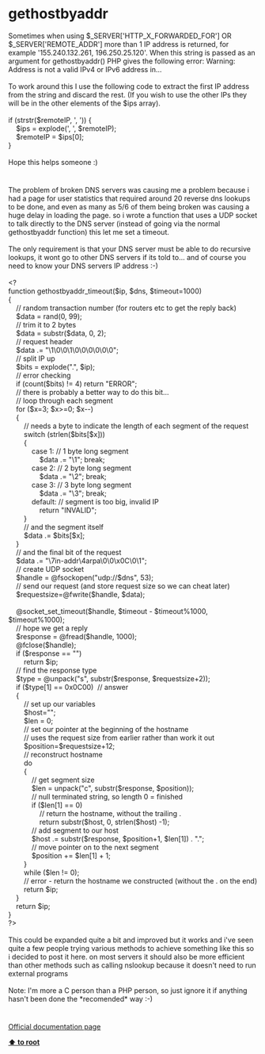 # gethostbyaddr




<div class="phpcode"><span class="html">
Sometimes when using $_SERVER[&apos;HTTP_X_FORWARDED_FOR&apos;] OR $_SERVER[&apos;REMOTE_ADDR&apos;] more than 1 IP address is returned, for example &apos;155.240.132.261, 196.250.25.120&apos;. When this string is passed as an argument for gethostbyaddr() PHP gives the following error: Warning: Address is not a valid IPv4 or IPv6 address in... <br><br>To work around this I use the following code to extract the first IP address from the string and discard the rest. (If you wish to use the other IPs they will be in the other elements of the $ips array).<br><br>if (strstr($remoteIP, &apos;, &apos;)) {<br>&#xA0; &#xA0; $ips = explode(&apos;, &apos;, $remoteIP);<br>&#xA0; &#xA0; $remoteIP = $ips[0];<br>}<br><br>Hope this helps someone :)</span>
</div>
  

#


<div class="phpcode"><span class="html">
The problem of broken DNS servers was causing me a problem because i had a page for user statistics that required around 20 reverse dns lookups to be done, and even as many as 5/6 of them being broken was causing a huge delay in loading the page. so i wrote a function that uses a UDP socket to talk directly to the DNS server (instead of going via the normal gethostbyaddr function) this let me set a timeout.<br><br>The only requirement is that your DNS server must be able to do recursive lookups, it wont go to other DNS servers if its told to... and of course you need to know your DNS servers IP address :-)<br><br>&lt;?<br>function gethostbyaddr_timeout($ip, $dns, $timeout=1000)<br>{<br>&#xA0; &#xA0; // random transaction number (for routers etc to get the reply back)<br>&#xA0; &#xA0; $data = rand(0, 99);<br>&#xA0; &#xA0; // trim it to 2 bytes<br>&#xA0; &#xA0; $data = substr($data, 0, 2);<br>&#xA0; &#xA0; // request header<br>&#xA0; &#xA0; $data .= &quot;\1\0\0\1\0\0\0\0\0\0&quot;;<br>&#xA0; &#xA0; // split IP up<br>&#xA0; &#xA0; $bits = explode(&quot;.&quot;, $ip);<br>&#xA0; &#xA0; // error checking<br>&#xA0; &#xA0; if (count($bits) != 4) return &quot;ERROR&quot;;<br>&#xA0; &#xA0; // there is probably a better way to do this bit...<br>&#xA0; &#xA0; // loop through each segment<br>&#xA0; &#xA0; for ($x=3; $x&gt;=0; $x--)<br>&#xA0; &#xA0; {<br>&#xA0; &#xA0; &#xA0; &#xA0; // needs a byte to indicate the length of each segment of the request<br>&#xA0; &#xA0; &#xA0; &#xA0; switch (strlen($bits[$x]))<br>&#xA0; &#xA0; &#xA0; &#xA0; {<br>&#xA0; &#xA0; &#xA0; &#xA0; &#xA0; &#xA0; case 1: // 1 byte long segment<br>&#xA0; &#xA0; &#xA0; &#xA0; &#xA0; &#xA0; &#xA0; &#xA0; $data .= &quot;\1&quot;; break;<br>&#xA0; &#xA0; &#xA0; &#xA0; &#xA0; &#xA0; case 2: // 2 byte long segment<br>&#xA0; &#xA0; &#xA0; &#xA0; &#xA0; &#xA0; &#xA0; &#xA0; $data .= &quot;\2&quot;; break;<br>&#xA0; &#xA0; &#xA0; &#xA0; &#xA0; &#xA0; case 3: // 3 byte long segment<br>&#xA0; &#xA0; &#xA0; &#xA0; &#xA0; &#xA0; &#xA0; &#xA0; $data .= &quot;\3&quot;; break;<br>&#xA0; &#xA0; &#xA0; &#xA0; &#xA0; &#xA0; default: // segment is too big, invalid IP<br>&#xA0; &#xA0; &#xA0; &#xA0; &#xA0; &#xA0; &#xA0; &#xA0; return &quot;INVALID&quot;;<br>&#xA0; &#xA0; &#xA0; &#xA0; }<br>&#xA0; &#xA0; &#xA0; &#xA0; // and the segment itself<br>&#xA0; &#xA0; &#xA0; &#xA0; $data .= $bits[$x];<br>&#xA0; &#xA0; }<br>&#xA0; &#xA0; // and the final bit of the request<br>&#xA0; &#xA0; $data .= &quot;\7in-addr\4arpa\0\0\x0C\0\1&quot;;<br>&#xA0; &#xA0; // create UDP socket<br>&#xA0; &#xA0; $handle = @fsockopen(&quot;udp://$dns&quot;, 53);<br>&#xA0; &#xA0; // send our request (and store request size so we can cheat later)<br>&#xA0; &#xA0; $requestsize=@fwrite($handle, $data);<br><br>&#xA0; &#xA0; @socket_set_timeout($handle, $timeout - $timeout%1000, $timeout%1000);<br>&#xA0; &#xA0; // hope we get a reply<br>&#xA0; &#xA0; $response = @fread($handle, 1000);<br>&#xA0; &#xA0; @fclose($handle);<br>&#xA0; &#xA0; if ($response == &quot;&quot;)<br>&#xA0; &#xA0; &#xA0; &#xA0; return $ip;<br>&#xA0; &#xA0; // find the response type<br>&#xA0; &#xA0; $type = @unpack(&quot;s&quot;, substr($response, $requestsize+2));<br>&#xA0; &#xA0; if ($type[1] == 0x0C00)&#xA0; // answer<br>&#xA0; &#xA0; {<br>&#xA0; &#xA0; &#xA0; &#xA0; // set up our variables<br>&#xA0; &#xA0; &#xA0; &#xA0; $host=&quot;&quot;;<br>&#xA0; &#xA0; &#xA0; &#xA0; $len = 0;<br>&#xA0; &#xA0; &#xA0; &#xA0; // set our pointer at the beginning of the hostname<br>&#xA0; &#xA0; &#xA0; &#xA0; // uses the request size from earlier rather than work it out<br>&#xA0; &#xA0; &#xA0; &#xA0; $position=$requestsize+12;<br>&#xA0; &#xA0; &#xA0; &#xA0; // reconstruct hostname<br>&#xA0; &#xA0; &#xA0; &#xA0; do<br>&#xA0; &#xA0; &#xA0; &#xA0; {<br>&#xA0; &#xA0; &#xA0; &#xA0; &#xA0; &#xA0; // get segment size<br>&#xA0; &#xA0; &#xA0; &#xA0; &#xA0; &#xA0; $len = unpack(&quot;c&quot;, substr($response, $position));<br>&#xA0; &#xA0; &#xA0; &#xA0; &#xA0; &#xA0; // null terminated string, so length 0 = finished<br>&#xA0; &#xA0; &#xA0; &#xA0; &#xA0; &#xA0; if ($len[1] == 0)<br>&#xA0; &#xA0; &#xA0; &#xA0; &#xA0; &#xA0; &#xA0; &#xA0; // return the hostname, without the trailing .<br>&#xA0; &#xA0; &#xA0; &#xA0; &#xA0; &#xA0; &#xA0; &#xA0; return substr($host, 0, strlen($host) -1);<br>&#xA0; &#xA0; &#xA0; &#xA0; &#xA0; &#xA0; // add segment to our host<br>&#xA0; &#xA0; &#xA0; &#xA0; &#xA0; &#xA0; $host .= substr($response, $position+1, $len[1]) . &quot;.&quot;;<br>&#xA0; &#xA0; &#xA0; &#xA0; &#xA0; &#xA0; // move pointer on to the next segment<br>&#xA0; &#xA0; &#xA0; &#xA0; &#xA0; &#xA0; $position += $len[1] + 1;<br>&#xA0; &#xA0; &#xA0; &#xA0; }<br>&#xA0; &#xA0; &#xA0; &#xA0; while ($len != 0);<br>&#xA0; &#xA0; &#xA0; &#xA0; // error - return the hostname we constructed (without the . on the end)<br>&#xA0; &#xA0; &#xA0; &#xA0; return $ip;<br>&#xA0; &#xA0; }<br>&#xA0; &#xA0; return $ip;<br>}<br>?&gt;<br><br>This could be expanded quite a bit and improved but it works and i&apos;ve seen quite a few people trying various methods to achieve something like this so i decided to post it here. on most servers it should also be more efficient than other methods such as calling nslookup because it doesn&apos;t need to run external programs<br><br>Note: I&apos;m more a C person than a PHP person, so just ignore it if anything hasn&apos;t been done the *recomended* way :-)</span>
</div>
  

#

[Official documentation page](https://www.php.net/manual/en/function.gethostbyaddr.php)

**[⬆ to root](/)**